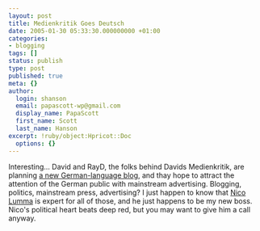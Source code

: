 ```yaml
---
layout: post
title: Medienkritik Goes Deutsch
date: 2005-01-30 05:33:30.000000000 +01:00
categories:
- blogging
tags: []
status: publish
type: post
published: true
meta: {}
author:
  login: shanson
  email: papascott-wp@gmail.com
  display_name: PapaScott
  first_name: Scott
  last_name: Hanson
excerpt: !ruby/object:Hpricot::Doc
  options: {}
---
```

<p>Interesting... David and RayD, the folks behind Davids Medienkritik, are planning <a title="Davids Medienkritik: Our Goal for 2005: A New German-Language Blog/Unser Ziel für 2005: Ein neues, deutschsprachiges Blog" href="http://medienkritik.typepad.com/blog/2005/01/our_goal_for_20.html">a new German-language blog</a>, and thay hope to attract the attention of the German public with mainstream advertising. Blogging, politics, mainstream press, advertising? I just happen to know that <a href="http://lumma.de/">Nico Lumma</a> is expert for all of those, and he just happens to be my new boss. Nico's political heart beats deep red, but you may want to give him a call anyway.</p>
